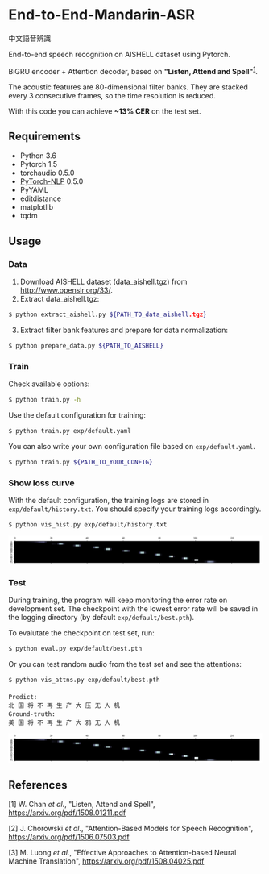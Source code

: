 # End-to-End-Mandarin-ASR

中文語音辨識

End-to-end speech recognition on AISHELL dataset using Pytorch.

BiGRU encoder + Attention decoder, based on **"Listen, Attend and Spell"**<sup>[1](#References)</sup>.

The acoustic features are 80-dimensional filter banks. They are stacked every 3 consecutive frames, so the time resolution is reduced.

With this code you can achieve **~13% CER** on the test set.

## Requirements
* Python 3.6
* Pytorch 1.5
* torchaudio 0.5.0
* [PyTorch-NLP](https://github.com/PetrochukM/PyTorch-NLP) 0.5.0
* PyYAML
* editdistance
* matplotlib
* tqdm

## Usage
### Data
1. Download AISHELL dataset (data_aishell.tgz) from http://www.openslr.org/33/.
2. Extract data_aishell.tgz:
```bash
$ python extract_aishell.py ${PATH_TO_data_aishell.tgz}
```
3. Extract filter bank features and prepare for data normalization:
```bash
$ python prepare_data.py ${PATH_TO_AISHELL}
```

### Train
Check available options:
```bash
$ python train.py -h
```
Use the default configuration for training:
```bash
$ python train.py exp/default.yaml
```
You can also write your own configuration file based on `exp/default.yaml`.
```bash
$ python train.py ${PATH_TO_YOUR_CONFIG}
```

### Show loss curve
With the default configuration, the training logs are stored in `exp/default/history.txt`.
You should specify your training logs accordingly.
```bash
$ python vis_hist.py exp/default/history.txt
```
![](./img/Figure_3.png)

### Test
During training, the program will keep monitoring the error rate on development set.
The checkpoint with the lowest error rate will be saved in the logging directory (by default `exp/default/best.pth`).

To evalutate the checkpoint on test set, run:
```bash
$ python eval.py exp/default/best.pth
```

Or you can test random audio from the test set and see the attentions:
```bash
$ python vis_attns.py exp/default/best.pth

Predict:
北 国 将 不 再 生 产 大 压 无 人 机
Ground-truth:
美 国 将 不 再 生 产 大 鸦 无 人 机
```
![](./img/Figure_3.png)


## References
[1] W. Chan _et al._, "Listen, Attend and Spell",
https://arxiv.org/pdf/1508.01211.pdf

[2] J. Chorowski _et al._, "Attention-Based Models for Speech Recognition",
https://arxiv.org/pdf/1506.07503.pdf

[3] M. Luong _et al._, "Effective Approaches to Attention-based Neural Machine Translation",
https://arxiv.org/pdf/1508.04025.pdf